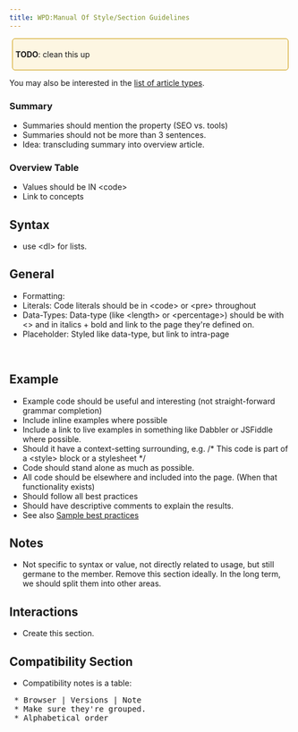 ```yaml
---
title: WPD:Manual Of Style/Section Guidelines
---
```

<div style="border:1px solid hsl(45, 100%, 40%); padding:5px; margin:5px; background-color:hsl(45, 88%, 94%); border-radius:5px">
<p><b>TODO</b>:  clean this up
</p>
</div>
<p>You may also be interested in the <a href="/wiki/WPD:Manual_Of_Style/Article_Types" title="WPD:Manual Of Style/Article Types">list of article types</a>.
</p>
<h3><span class="mw-headline" id="Summary">Summary</span></h3>
<ul><li> Summaries should mention the property (SEO vs. tools)</li>
<li> Summaries should not be more than 3 sentences.</li>
<li> Idea: transcluding summary into overview article.</li></ul>
<h3><span class="mw-headline" id="Overview_Table">Overview Table</span></h3>
<ul><li> Values should be IN &lt;code&gt;</li>
<li> Link to concepts</li></ul>
<h2><span class="mw-headline" id="Syntax">Syntax</span></h2>
<ul><li> use &lt;dl&gt; for lists.</li></ul>
<h2><span class="mw-headline" id="General">General</span></h2>
<ul><li> Formatting:</li>
<li> Literals: Code literals should be in &lt;code&gt; or &lt;pre&gt; throughout		</li>
<li> Data-Types: Data-type (like &lt;length&gt; or &lt;percentage&gt;) should be with &lt;&gt; and in italics + bold and link to the page they're defined on.</li>
<li> Placeholder: Styled like data-type, but link to intra-page</li></ul>
<p><br />
</p>
<h2><span class="mw-headline" id="Example">Example</span></h2>
<ul><li> Example code should be useful and interesting (not straight-forward grammar completion)</li>
<li> Include inline examples where possible</li>
<li> Include a link to live examples in something like Dabbler or JSFiddle where possible.</li>
<li> Should it have a context-setting surrounding, e.g. /* This code is part of a &lt;style&gt; block or a stylesheet */</li>
<li> Code should stand alone as much as possible.</li>
<li> All code should be elsewhere and included into the page. (When that functionality exists)</li>
<li> Should follow all best practices</li>
<li> Should have descriptive comments to explain the results.</li>
<li> See also <a href="/wiki/WPD:Manual_Of_Style/Sample_best_practices" title="WPD:Manual Of Style/Sample best practices" class="mw-redirect">Sample best practices</a></li></ul>
<h2><span class="mw-headline" id="Notes">Notes</span></h2>
<ul><li> Not specific to syntax or value, not directly related to usage, but still germane to the member. Remove this section ideally. In the long term, we should split them into other areas.</li></ul>
<h2><span class="mw-headline" id="Interactions">Interactions</span></h2>
<ul><li> Create this section.</li></ul>
<h2><span class="mw-headline" id="Compatibility_Section">Compatibility Section</span></h2>
<ul><li> Compatibility notes is a table:</li></ul>
<pre> * Browser | Versions | Note
 * Make sure they're grouped.
 * Alphabetical order
</pre>
<!-- Saved in parser cache with key wpwiki:pcache:idhash:196-0!*!0!!*!*!*!esi=1 and timestamp 20150731181444 and revision id 3579
 -->
